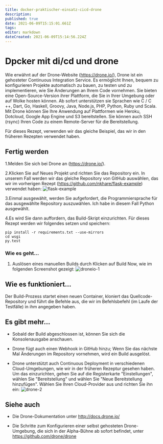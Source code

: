 ```yaml
---
title: docker-praktischer-einsatz-cicd-drone
description: 
published: true
date: 2021-06-09T15:15:01.661Z
tags: 
editor: markdown
dateCreated: 2021-06-09T15:14:56.224Z
---
```


# Dpcker mit di/cd und drone

Wie erwähnt auf der Drone-Website (https://drone.io/), Drone ist ein gehosteter Continuous Integration Service. Es ermöglicht Ihnen, bequem zu konfigurieren Projekte automatisch zu bauen, zu testen und zu implementieren, wie Sie Änderungen an Ihrem Code vornehmen. Sie bieten eine Open-Source-Version ihrer Plattform, die Sie in Ihrer Umgebung oder auf Wolke hosten können. Ab sofort unterstützen sie Sprachen wie C / C ++, Dart, Go, Haskell, Groovy, Java, Node.js, PHP, Python, Ruby und Scala. Mit Drone können Sie Ihre Anwendung auf Plattformen wie Heroku, Dotcloud, Google App Engine und S3 bereitstellen. Sie können auch SSH (rsync) Ihren Code zu einem Remote-Server für die Bereitstellung.

Für dieses Rezept, verwenden wir das gleiche Beispiel, das wir in den früheren Rezepten verwendet haben.

## Fertig werden

1.Melden Sie sich bei Drone an (https://drone.io/).

2.Klicken Sie auf Neues Projekt und richten Sie das Repository ein. In unserem Fall werden wir das gleiche Repository von GitHub auswählen, das wir im vorherigen Rezept (https://github.com/nkhare/flask-example) verwendet haben:
![flask-example](https://www.packtpub.com/graphics/9781788297615/graphics/4862OS_05_06.jpg)

3.Einmal ausgewählt, werden Sie aufgefordert, die Programmiersprache für das ausgewählte Repository auszuwählen. Ich habe in diesem Fall Python ausgewählt.

4.Es wird Sie dann auffordern, das Build-Skript einzurichten. Für dieses Rezept werden wir folgendes setzen und speichern:

```
pip install -r requirements.txt --use-mirrors
cd wsgi
py.test

```

### Wie es geht…

1. Auslösen eines manuellen Builds durch Klicken auf Build Now, wie im folgenden Screenshot gezeigt:
![droneio-1](https://www.packtpub.com/graphics/9781788297615/graphics/4862OS_05_07.jpg)

## Wie es funktioniert…

Der Build-Prozess startet einen neuen Container, kloniert das Quellcode-Repository und führt die Befehle aus, die wir im Befehlsbefehl (im Laufe der Testfälle) in ihm angegeben haben.

## Es gibt mehr…

* Sobald der Build abgeschlossen ist, können Sie sich die Konsolenausgabe anschauen.

* Drone fügt auch einen Webhook in GitHub hinzu; Wenn Sie das nächste Mal Änderungen im Repository vornehmen, wird ein Build ausgelöst.

* Drone unterstützt auch Continuous Deployment in verschiedenen Cloud-Umgebungen, wie wir in der früheren Rezeptur gesehen haben. Um das einzurichten, gehen Sie auf die Registerkarte "Einstellungen", wählen Sie "Bereitstellung" und wählen Sie "Neue Bereitstellung hinzufügen". Wählen Sie Ihren Cloud-Provider aus und richten Sie ihn ein:
![drone-2](https://www.packtpub.com/graphics/9781788297615/graphics/4862OS_05_08.jpg)

## Siehe auch

* Die Drone-Dokumentation unter http://docs.drone.io/

* Die Schritte zum Konfigurieren einer selbst gehosteten Drone-Umgebung, die sich in der Alpha-Bühne ab sofort befindet, unter https://github.com/drone/drone
